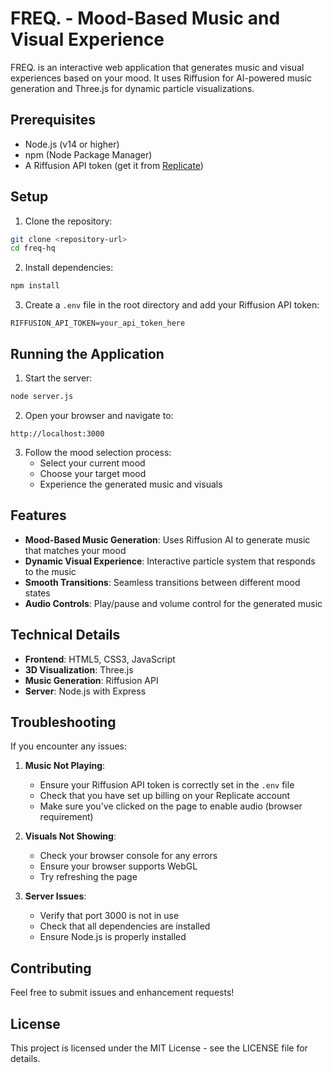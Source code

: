 # FREQ. - Mood-Based Music and Visual Experience

FREQ. is an interactive web application that generates music and visual experiences based on your mood. It uses Riffusion for AI-powered music generation and Three.js for dynamic particle visualizations.

## Prerequisites

- Node.js (v14 or higher)
- npm (Node Package Manager)
- A Riffusion API token (get it from [Replicate](https://replicate.com))

## Setup

1. Clone the repository:
```bash
git clone <repository-url>
cd freq-hq
```

2. Install dependencies:
```bash
npm install
```

3. Create a `.env` file in the root directory and add your Riffusion API token:
```
RIFFUSION_API_TOKEN=your_api_token_here
```

## Running the Application

1. Start the server:
```bash
node server.js
```

2. Open your browser and navigate to:
```
http://localhost:3000
```

3. Follow the mood selection process:
   - Select your current mood
   - Choose your target mood
   - Experience the generated music and visuals

## Features

- **Mood-Based Music Generation**: Uses Riffusion AI to generate music that matches your mood
- **Dynamic Visual Experience**: Interactive particle system that responds to the music
- **Smooth Transitions**: Seamless transitions between different mood states
- **Audio Controls**: Play/pause and volume control for the generated music

## Technical Details

- **Frontend**: HTML5, CSS3, JavaScript
- **3D Visualization**: Three.js
- **Music Generation**: Riffusion API
- **Server**: Node.js with Express

## Troubleshooting

If you encounter any issues:

1. **Music Not Playing**:
   - Ensure your Riffusion API token is correctly set in the `.env` file
   - Check that you have set up billing on your Replicate account
   - Make sure you've clicked on the page to enable audio (browser requirement)

2. **Visuals Not Showing**:
   - Check your browser console for any errors
   - Ensure your browser supports WebGL
   - Try refreshing the page

3. **Server Issues**:
   - Verify that port 3000 is not in use
   - Check that all dependencies are installed
   - Ensure Node.js is properly installed

## Contributing

Feel free to submit issues and enhancement requests!

## License

This project is licensed under the MIT License - see the LICENSE file for details.
